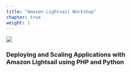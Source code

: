 ```yaml
---
title: "Amazon Lightsail Workshop"
chapter: true
weight: 1
---
```


![](./images/amazon-lightsail.jpg?width=100pc)

### Deploying and Scaling Applications with <br> Amazon Lightsail using PHP and Python












